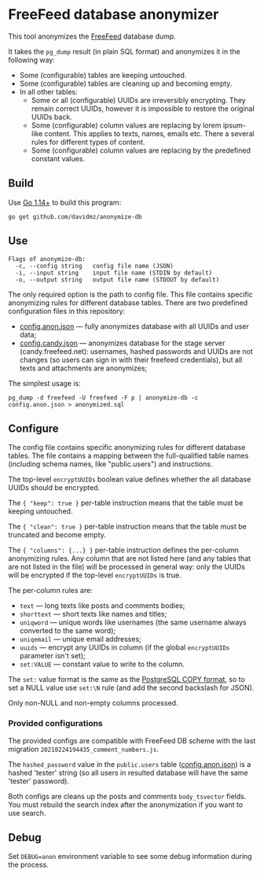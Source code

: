 # FreeFeed database anonymizer

This tool anonymizes the [FreeFeed](https://github.com/FreeFeed/freefeed-server)
database dump.

It takes the `pg_dump` result (in plain SQL format) and anonymizes it in the 
following way:

 * Some (configurable) tables are keeping untouched.
 * Some (configurable) tables are cleaning up and becoming empty.
 * In all other tables:
    * Some or all (configurable) UUIDs are irreversibly encrypting. They remain correct
    UUIDs, however it is impossible to restore the original UUIDs back.
    * Some (configurable) column values are replacing by lorem ipsum-like content.
    This applies to texts, names, emails etc. There a several rules for different 
    types of content.
    * Some (configurable) column values are replacing by the predefined constant
    values.
 
## Build

Use [Go 1.14+](https://golang.org/) to build this program:
```
go get github.com/davidmz/anonymize-db
```

## Use

```
Flags of anonymize-db:
  -c, --config string   config file name (JSON)
  -i, --input string    input file name (STDIN by default)
  -o, --output string   output file name (STDOUT by default)
```

The only required option is the path to config file. This file contains specific anonymizing rules
for different database tables. There are two predefined configuration files in this repository:

  * [config.anon.json](./config.anon.json) — fully anonymizes database with all UUIDs and user data;
  * [config.candy.json](./config.candy.json) — anonymizes database for the stage server
    (candy.freefeed.net): usernames, hashed passwords and UUIDs are not changes (so users 
    can sign in with their freefeed credentials), but all texts and attachments are anonymizes;

The simplest usage is:

```
pg_dump -d freefeed -U freefeed -F p | anonymize-db -c config.anon.json > anonymized.sql
```

## Configure

The config file contains specific anonymizing rules for different database tables. The file contains
a mapping between the full-qualified table names (including schema names, like "public.users") and
instructions.

The top-level `encryptUUIDs` boolean value defines whether the all database UUIDs should be encrypted.

The `{ "keep": true }` per-table instruction means that the table must be keeping untouched.

The `{ "clean": true }` per-table instruction means that the table must be truncated and 
become empty.

The `{ "columns": {...} }` per-table instruction defines the per-column anonymizing rules. Any column
that are not listed here (and any tables that are not listed in the file) will be
processed in general way: only the UUIDs will be encrypted if the top-level `encryptUUIDs` is true.

The per-column rules are:

* `text` — long texts like posts and comments bodies;
* `shorttext` — short texts like names and titles;
* `uniqword` — unique words like usernames (the same username always converted
  to the same word);
* `uniqemail` — unique email addresses;
* `uuids` — encrypt any UUIDs in column (if the global `encryptUUIDs` parameter isn't set);
* `set:VALUE` — constant value to write to the column.

The `set:` value format is the same as the 
[PostgreSQL COPY format](https://www.postgresql.org/docs/current/sql-copy.html#id-1.9.3.55.9.2),
so to set a NULL value use `set:\N` rule (and add the second backslash for JSON). 

Only non-NULL and non-empty columns processed.

### Provided configurations

The provided configs are compatible with FreeFeed DB scheme with 
the last migration `20210224194435_comment_numbers.js`.

The `hashed_password` value in the `public.users` table ([config.anon.json](./config.anon.json)) is
a hashed 'tester' string (so all users in resulted database will have the same 'tester' password).

Both configs are cleans up the posts and comments `body_tsvector` fields. You must rebuild the
search index after the anonymization if you want to use search.


## Debug

Set `DEBUG=anon` environment variable to see some debug information during the process.